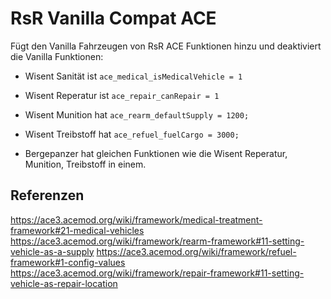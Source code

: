 # RsR Vanilla Compat ACE

Fügt den Vanilla Fahrzeugen von RsR ACE Funktionen hinzu und deaktiviert die Vanilla Funktionen:

- Wisent Sanität ist `ace_medical_isMedicalVehicle = 1`
- Wisent Reperatur ist `ace_repair_canRepair = 1`
- Wisent Munition hat `ace_rearm_defaultSupply = 1200;`
- Wisent Treibstoff hat `ace_refuel_fuelCargo = 3000;`

- Bergepanzer hat gleichen Funktionen wie die Wisent Reperatur, Munition, Treibstoff in einem.

## Referenzen

<https://ace3.acemod.org/wiki/framework/medical-treatment-framework#21-medical-vehicles>
<https://ace3.acemod.org/wiki/framework/rearm-framework#11-setting-vehicle-as-a-supply>
<https://ace3.acemod.org/wiki/framework/refuel-framework#1-config-values>
<https://ace3.acemod.org/wiki/framework/repair-framework#11-setting-vehicle-as-repair-location>
